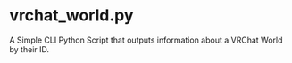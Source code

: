 # vrchat_world.py
A Simple CLI Python Script that outputs information about a VRChat World by their ID. 
